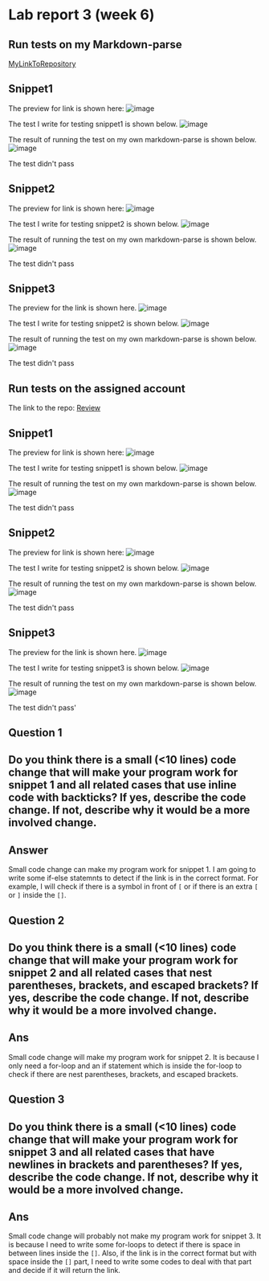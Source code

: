 # Lab report 3 (week 6)

## Run tests on my Markdown-parse

[MyLinkToRepository](https://github.com/AndyFeng233/markdown-parser.git)

## Snippet1
The preview for link is shown here:
![image](preview1.png)

The test I write for testing snippet1 is shown below. 
![image](Snippet1corr.png)

The result of running the test on my own markdown-parse is shown below. 
![image](Snippet1Re.png)

The test didn't pass

## Snippet2
The preview for link is shown here: 
![image](preview2.png)

The test I write for testing snippet2 is shown below. 
![image](Snippet2corr.png)

The result of running the test on my own markdown-parse is shown below. 
![image](Snippet2Re.png)

The test didn't pass

## Snippet3
The preview for the link is shown here. 
![image](Preview3.png)

The test I write for testing snippet2 is shown below. 
![image](snippet3re.png)

The result of running the test on my own markdown-parse is shown below. 
![image](snippet3result.png)

The test didn't pass


## Run tests on the assigned account

The link to the repo: [Review](https://github.com/Wei-Ji-Chen/markdown-parser)

## Snippet1
The preview for link is shown here:
![image](preview1.png)

The test I write for testing snippet1 is shown below. 
![image](feng1.png)

The result of running the test on my own markdown-parse is shown below.
![image](reSnippet1.png)

The test didn't pass


## Snippet2
The preview for link is shown here: 
![image](preview2.png)

The test I write for testing snippet2 is shown below. 
![image](feng2.png)

The result of running the test on my own markdown-parse is shown below. 
![image](reSnippet2.png)

The test didn't pass

## Snippet3
The preview for the link is shown here. 
![image](Preview3.png)

The test I write for testing snippet3 is shown below. 
![image](snippet3re.png)

The result of running the test on my own markdown-parse is shown below. 
![image](reSnippet3.png)

The test didn't pass'


## Question 1 
## Do you think there is a small (<10 lines) code change that will make your program work for snippet 1 and all related cases that use inline code with backticks? If yes, describe the code change. If not, describe why it would be a more involved change.

## Answer 
Small code change can make my program work for snippet 1. I am going to write some if-else statemnts to detect if the link is in the correct format. For example, I will check if there is a symbol in front of `[` or if there is an extra `[` or `]` inside the `[]`.

## Question 2
## Do you think there is a small (<10 lines) code change that will make your program work for snippet 2 and all related cases that nest parentheses, brackets, and escaped brackets? If yes, describe the code change. If not, describe why it would be a more involved change.

## Ans
Small code change will make my program work for snippet 2. It is because I only need a for-loop and an if statement which is inside the for-loop to check if there are nest parentheses, brackets, and escaped brackets.

## Question 3
## Do you think there is a small (<10 lines) code change that will make your program work for snippet 3 and all related cases that have newlines in brackets and parentheses? If yes, describe the code change. If not, describe why it would be a more involved change.

## Ans
Small code change will probably not make my program work for snippet 3. It is because I need to write some for-loops to detect if there is space in between lines inside the `[]`. Also, if the link is in the correct format but with space inside the `[]` part, I need to write some codes to deal with that part and decide if it will return the link. 




